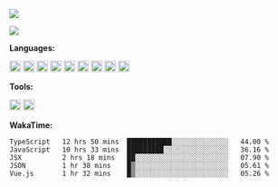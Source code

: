 <!--
**virzs/virzs** is a ✨ _special_ ✨ repository because its `README.md` (this file) appears on your GitHub profile.

Here are some ideas to get you started:

- 🔭 I’m currently working on ...
- 🌱 I’m currently learning ...
- 👯 I’m looking to collaborate on ...
- 🤔 I’m looking for help with ...
- 💬 Ask me about ...
- 📫 How to reach me: ...
- 😄 Pronouns: ...
- ⚡ Fun fact: ...
-->
![](https://github-readme-stats.vercel.app/api?username=virzs&show_icons=true)

![](https://github-readme-stats.vercel.app/api/wakatime?username=virzs)

**Languages:**

<code><img height="20" src="https://simpleicons.org/icons/vue-dot-js.svg"></code>
<code><img height="20" src="https://simpleicons.org/icons/react.svg"></code>
<code><img height="20" src="https://simpleicons.org/icons/javascript.svg"></code>
<code><img height="20" src="https://simpleicons.org/icons/typescript.svg"></code>
<code><img height="20" src="https://simpleicons.org/icons/json.svg"></code>
<code><img height="20" src="https://simpleicons.org/icons/markdown.svg"></code>
<code><img height="20" src="https://simpleicons.org/icons/node-dot-js.svg"></code>
<code><img height="20" src="https://simpleicons.org/icons/nestjs.svg"></code>
<code><img height="20" src="https://simpleicons.org/icons/mysql.svg"></code>

**Tools:**

<code><img height="20" src="https://simpleicons.org/icons/visualstudiocode.svg"></code>
<code><img height="20" src="https://simpleicons.org/icons/webstorm.svg"></code>

**WakaTime:**

  <!--START_SECTION:waka-->
```text
TypeScript   12 hrs 50 mins  ███████████░░░░░░░░░░░░░░   44.00 % 
JavaScript   10 hrs 33 mins  █████████░░░░░░░░░░░░░░░░   36.16 % 
JSX          2 hrs 18 mins   ██░░░░░░░░░░░░░░░░░░░░░░░   07.90 % 
JSON         1 hr 38 mins    █▒░░░░░░░░░░░░░░░░░░░░░░░   05.61 % 
Vue.js       1 hr 32 mins    █▒░░░░░░░░░░░░░░░░░░░░░░░   05.26 % 
```
<!--END_SECTION:waka-->
